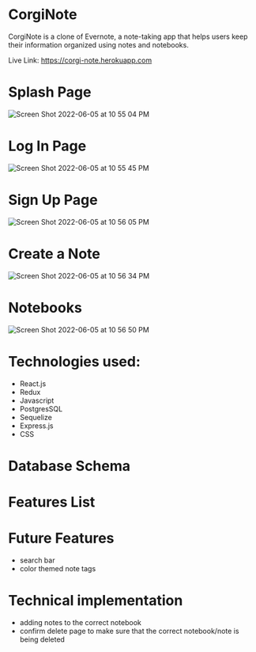 # CorgiNote 

CorgiNote is a clone of Evernote, a note-taking app that helps users keep their information organized using notes and notebooks. 


Live Link: https://corgi-note.herokuapp.com

# Splash Page
![Screen Shot 2022-06-05 at 10 55 04 PM](https://user-images.githubusercontent.com/99014726/172103371-befdc636-90ba-4482-bb16-0ac724c2d95d.png)


# Log In Page
![Screen Shot 2022-06-05 at 10 55 45 PM](https://user-images.githubusercontent.com/99014726/172103472-a4a7dfdf-4dd0-4a85-a5d7-6f538f1d05a0.png)


# Sign Up Page
![Screen Shot 2022-06-05 at 10 56 05 PM](https://user-images.githubusercontent.com/99014726/172103525-9dbf1ca1-bd41-41e5-a825-38eccaf1d2ab.png)


# Create a Note
![Screen Shot 2022-06-05 at 10 56 34 PM](https://user-images.githubusercontent.com/99014726/172103584-338c9abb-d8ee-4f9b-b451-48976834de64.png)


# Notebooks
![Screen Shot 2022-06-05 at 10 56 50 PM](https://user-images.githubusercontent.com/99014726/172103620-9d67970f-0d09-4811-b40f-d8ceea40662f.png)


# Technologies used:
- React.js
- Redux
- Javascript
- PostgresSQL
- Sequelize
- Express.js
- CSS

# Database Schema

# Features List

# Future Features
- search bar
- color themed note tags

# Technical implementation
- adding notes to the correct notebook
- confirm delete page to make sure that the correct notebook/note is being deleted
